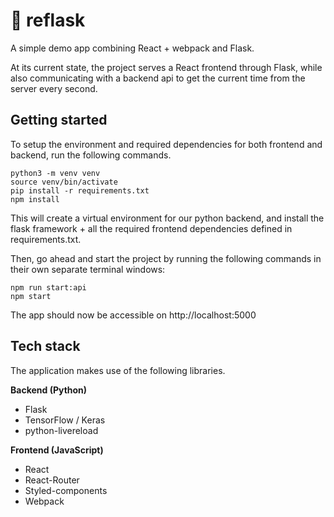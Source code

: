 # 🚀 reflask
A simple demo app combining React + webpack and Flask.

At its current state, the project serves a React frontend through Flask, while also communicating with a backend api to get the current time from the server every second.

## Getting started

To setup the environment and required dependencies for both frontend and backend, run the following commands.
```
python3 -m venv venv
source venv/bin/activate
pip install -r requirements.txt
npm install
```
This will create a virtual environment for our python backend, and install the flask framework + all the required frontend dependencies defined in requirements.txt.

Then, go ahead and start the project by running the following commands in their own separate terminal windows:

```
npm run start:api
npm start
```

The app should now be accessible on http://localhost:5000

## Tech stack

The application makes use of the following libraries.

**Backend (Python)**
- Flask
- TensorFlow / Keras
- python-livereload

**Frontend (JavaScript)**
- React
- React-Router
- Styled-components
- Webpack
